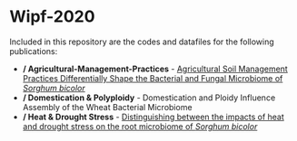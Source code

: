 # Wipf-2020

Included in this repository are the codes and datafiles for the following publications:
+ **/ Agricultural-Management-Practices** - [Agricultural Soil Management Practices Differentially Shape the Bacterial and Fungal Microbiome of *Sorghum bicolor*](https://doi.org/10.1128/AEM.02345-20)
+ **/ Domestication & Polyploidy** - Domestication and Ploidy Influence Assembly of the Wheat Bacterial Microbiome
+ **/ Heat & Drought Stress** - [Distinguishing between the impacts of heat and drought stress on the root microbiome of *Sorghum bicolor*](https://doi.org/10.1094/PBIOMES-07-20-0052-R)
